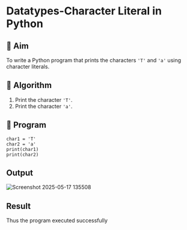 # Datatypes-Character Literal in Python

## 🎯 Aim
To write a Python program that prints the characters `'T'` and `'a'` using character literals.

## 🧠 Algorithm
1. Print the character `'T'`.
2. Print the character `'a'`.

## 🧾 Program
```
char1 = 'T'
char2 = 'a'
print(char1)
print(char2)

```

## Output
![Screenshot 2025-05-17 135508](https://github.com/user-attachments/assets/b45519d6-d453-4628-83fd-731bd96ae95e)


## Result
Thus the program executed successfully
